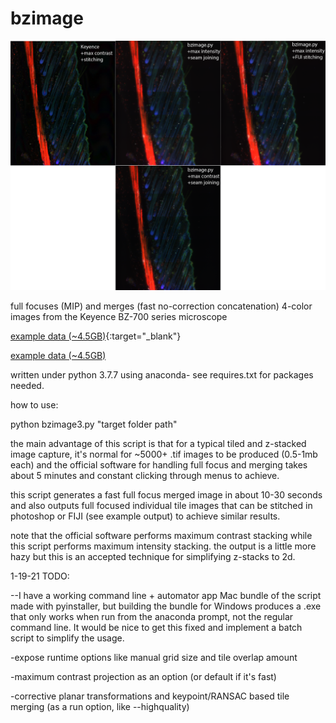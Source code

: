 # bzimage

![alt text](https://github.com/cbfight/bzimage/blob/main/example%20output%20github/example.png?raw=true)

full focuses (MIP) and merges (fast no-correction concatenation) 4-color images from the Keyence BZ-700 series microscope

[example data (~4.5GB)](https://hu-my.sharepoint.com/personal/wesley_wong_fas_harvard_edu/_layouts/15/onedrive.aspx?originalPath=aHR0cHM6Ly9odS1teS5zaGFyZXBvaW50LmNvbS86ZjovZy9wZXJzb25hbC93ZXNsZXlfd29uZ19mYXNfaGFydmFyZF9lZHUvRW4tLUlUcVM1LUpLanJaYms1RHNiUHdCUFhCQTBVdW94UlNnX203YmpvYTc2dz9ydGltZT1aeVF6Mkp5ODJFZw&id=%2Fpersonal%2Fwesley%5Fwong%5Ffas%5Fharvard%5Fedu%2FDocuments%2FBZIMAGE%2FTEST%20IMAGES){:target="_blank"}

<a href="https://hu-my.sharepoint.com/personal/wesley_wong_fas_harvard_edu/_layouts/15/onedrive.aspx?originalPath=aHR0cHM6Ly9odS1teS5zaGFyZXBvaW50LmNvbS86ZjovZy9wZXJzb25hbC93ZXNsZXlfd29uZ19mYXNfaGFydmFyZF9lZHUvRW4tLUlUcVM1LUpLanJaYms1RHNiUHdCUFhCQTBVdW94UlNnX203YmpvYTc2dz9ydGltZT1aeVF6Mkp5ODJFZw&id=%2Fpersonal%2Fwesley%5Fwong%5Ffas%5Fharvard%5Fedu%2FDocuments%2FBZIMAGE%2FTEST%20IMAGES" target="_blank">example data (~4.5GB)</a>

written under python 3.7.7 using anaconda- see requires.txt for packages needed.

how to use:

python bzimage3.py "target folder path"
  

the main advantage of this script is that for a typical tiled and z-stacked image capture, it's normal for ~5000+ .tif images to be produced (0.5-1mb each) and the official software for handling full focus and merging takes about 5 minutes and constant clicking through menus to achieve.


this script generates a fast full focus merged image in about 10-30 seconds and also outputs full focused individual tile images that can be stitched in photoshop or FIJI (see example output) to achieve similar results.


note that the official software performs maximum contrast stacking while this script performs maximum intensity stacking. the output is a little more hazy but this is an accepted technique for simplifying z-stacks to 2d.


1-19-21 TODO:

--I have a working command line + automator app Mac bundle of the script made with pyinstaller, but building the bundle for Windows produces a .exe that only works when run from the anaconda prompt, not the regular command line. It would be nice to get this fixed and implement a batch script to simplify the usage.


-expose runtime options like manual grid size and tile overlap amount


-maximum contrast projection as an option (or default if it's fast)


-corrective planar transformations and keypoint/RANSAC based tile merging (as a run option, like --highquality)


